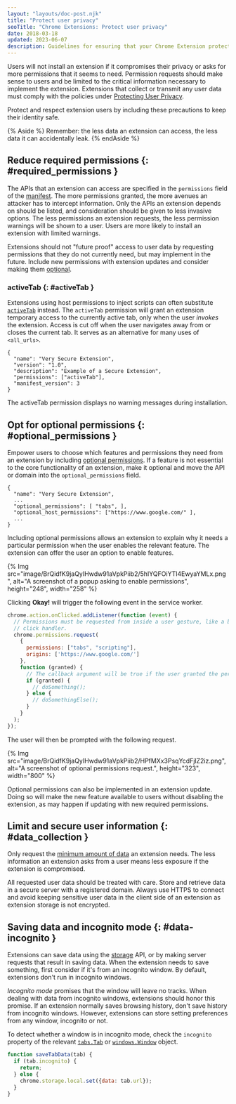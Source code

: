 ```yaml
---
layout: "layouts/doc-post.njk"
title: "Protect user privacy"
seoTitle: "Chrome Extensions: Protect user privacy"
date: 2018-03-18
updated: 2023-06-07
description: Guidelines for ensuring that your Chrome Extension protects user privacy.
---
```


Users will not install an extension if it compromises their privacy or asks for more permissions that it seems to need. Permission requests should make sense to users and be limited to the critical information necessary to implement the extension. Extensions that collect or transmit any user data must comply with the policies under [Protecting User Privacy][user-privacy].

Protect and respect extension users by including these precautions to keep their identity safe.

{% Aside %}
Remember: the less data an extension can access, the less data it can accidentally leak.
{% endAside %}

## Reduce required permissions {: #required_permissions }

The APIs that an extension can access are specified in the `permissions` field of the [manifest][manifest]. The more permissions granted, the more avenues an attacker has to intercept information. Only the APIs an extension depends on should be listed, and consideration should be given to less invasive options. The less permissions an extension requests, the less permission warnings will be shown to a user. Users are more likely to install an extension with limited warnings.

Extensions should not "future proof" access to user data by requesting permissions that they do not currently need, but may implement in the future. Include new permissions with extension updates and consider making them [optional][sec-optional-perms].

### activeTab {: #activeTab }

Extensions using host permissions to inject scripts can often substitute [`activeTab`][activetab] instead. The `activeTab` permission will grant an extension temporary access to the currently active tab, only when the user _invokes_ the extension. Access is cut off when the user navigates away from or closes the current tab. It serves as an alternative for many uses of `<all_urls>`.

```json/4
{
  "name": "Very Secure Extension",
  "version": "1.0",
  "description": "Example of a Secure Extension",
  "permissions": ["activeTab"],
  "manifest_version": 3
}
```

The activeTab permission displays no warning messages during installation.

## Opt for optional permissions {: #optional_permissions }

Empower users to choose which features and permissions they need from an extension by including [optional permissions][optional-perms]. If a feature is not essential to the core functionality of an extension, make it optional and move the API or domain into the `optional_permissions` field.

```json/3
{
  "name": "Very Secure Extension",
  ...
  "optional_permissions": [ "tabs", ],
  "optional_host_permissions": ["https://www.google.com/" ],
  ...
}
```

Including optional permissions allows an extension to explain why it needs a particular permission
when the user enables the relevant feature. The extension can offer the user an option to enable
features.

{% Img src="image/BrQidfK9jaQyIHwdw91aVpkPiib2/5hIYQFOiYTl4EwyaYMLx.png",
       alt="A screenshot of a popup asking to enable permissions", height="248", width="258" %}

Clicking **Okay!** will trigger the following event in the service worker.

```js
chrome.action.onClicked.addListener(function (event) {
  // Permissions must be requested from inside a user gesture, like a button's
  // click handler.
  chrome.permissions.request(
    {
      permissions: ["tabs", "scripting"],
      origins: ['https://www.google.com/']
    },
    function (granted) {
      // The callback argument will be true if the user granted the permissions.
      if (granted) {
        // doSomething();
      } else {
        // doSomethingElse();
      }
    }
  );
});
```

The user will then be prompted with the following request.

{% Img src="image/BrQidfK9jaQyIHwdw91aVpkPiib2/HPfMXx3PsqYcdFjlZ2iz.png",
       alt="A screenshot of optional permissions request.", height="323", width="800" %}

Optional permissions can also be implemented in an extension update. Doing so will make the new
feature available to users without disabling the extension, as may happen if updating with new
required permissions.

## Limit and secure user information {: #data_collection }

Only request the [minimum amount of data][perms] an extension needs. The less information an extension asks from a user means less exposure if the extension is compromised.

All requested user data should be treated with care. Store and retrieve data in a secure server with
a registered domain. Always use HTTPS to connect and avoid keeping sensitive user data in the client
side of an extension as extension storage is not encrypted.

## Saving data and incognito mode {: #data-incognito }

Extensions can save data using the [storage][api-storage] API, or by making server requests that
result in saving data. When the extension needs to save something, first consider if it's from an
incognito window. By default, extensions don't run in incognito windows.

_Incognito mode_ promises that the window will leave no tracks. When dealing with data from
incognito windows, extensions should honor this promise. If an extension normally saves browsing
history, don't save history from incognito windows. However, extensions can store setting
preferences from any window, incognito or not.

To detect whether a window is in incognito mode, check the `incognito` property of the relevant
[`tabs.Tab`][api-tab] or [`windows.Window`][api-window] object.

```js
function saveTabData(tab) {
  if (tab.incognito) {
    return;
  } else {
    chrome.storage.local.set({data: tab.url});
  }
}
```

[activetab]: /docs/extensions/mv3/manifest/activeTab
[api-storage]: /docs/extensions/reference/storage
[api-tab]: /docs/extensions/reference/tabs/#type-Tab
[api-window]: /docs/extensions/reference/windows/#type-Window
[handling-reqs]: /docs/webstore/program-policies/data-handling/
[limited-use]: /docs/webstore/program-policies/limited-use/
[manifest]: /docs/extensions/mv3/manifest
[optional-perms]: /docs/extensions/reference/permissions#manifest
[perms]: /docs/webstore/program-policies/permissions/
[sec-optional-perms]: #optional_permissions
[user-privacy]: /docs/webstore/program-policies/#:~:text=protecting%20user%20privacy
